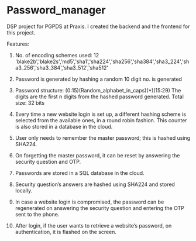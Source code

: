 # Password_manager
DSP project for PGPDS at Praxis. I created the backend and the frontend for this project.

Features:

1.	No. of encoding schemes used: 12
'blake2b','blake2s','md5','sha1','sha224','sha256','sha384','sha3_224','sha3_256','sha3_384','sha3_512','sha512'

2.	Password is generated by hashing a random 10 digit no. is generated

3.	Password structure: (0:15)(Random_alphabet_in_caps)(*)(15:29)
The digits are the first n digits from the hashed password generated. Total size: 32 bits

4.	Every time a new website login is set up, a different hashing scheme is selected from the available ones, in a round robin fashion. 
    This counter is also stored in a database in the cloud.

5.	User only needs to remember the master password; this is hashed using SHA224.

6.	On forgetting the master password, it can be reset by answering the security question and OTP.

7.	Passwords are stored in a SQL database in the cloud.

8.	Security question’s answers are hashed using SHA224 and stored locally.

9.	In case a website login is compromised, the password can be regenerated on answering the security question and entering the OTP sent to the phone.

10.	After login, if the user wants to retrieve a website’s password, on authentication, it is flashed on the screen.
